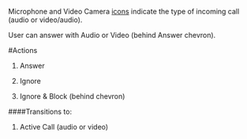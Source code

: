 Microphone and Video Camera [icons](#incoming-call-icons) indicate the type of incoming call (audio or video/audio).

User can answer with Audio or Video (behind Answer chevron).

#Actions

1. Answer

2. Ignore

3. Ignore & Block (behind chevron)

####Transitions to:

1. Active Call (audio or video)